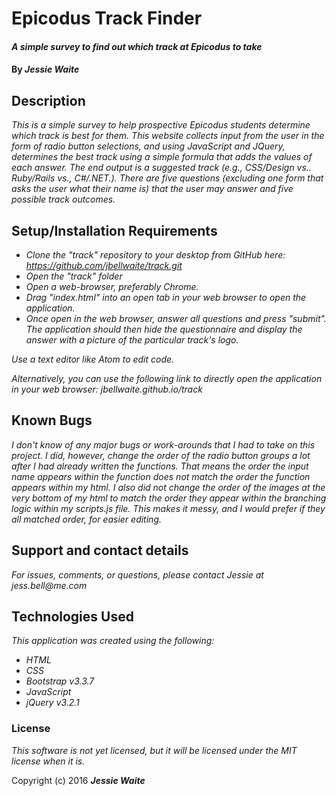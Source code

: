 # Epicodus Track Finder

#### _A simple survey to find out which track at Epicodus to take_

#### By _**Jessie Waite**_

## Description

 _This is a simple survey to help prospective Epicodus students determine which track is best for them. This website collects input from the user in the form of radio button selections, and using JavaScript and JQuery, determines the best track using a simple formula that adds the values of each answer. The end output is a suggested track (e.g., CSS/Design vs.. Ruby/Rails vs., C#/.NET.). There are five questions (excluding one form that asks the user what their name is) that the user may answer and five possible track outcomes._

## Setup/Installation Requirements

* _Clone the "track" repository to your desktop from GitHub here: https://github.com/jbellwaite/track.git_
* _Open the "track" folder_
* _Open a web-browser, preferably Chrome._
* _Drag "index.html" into an open tab in your web browser to open the application._
* _Once open in the web browser, answer all questions and press "submit". The application should then hide the questionnaire and  display the answer with a picture of the particular track's logo._

 _Use a text editor like Atom to edit code._

_Alternatively, you can use the following link to directly open the application in your web browser: jbellwaite.github.io/track_

## Known Bugs

_I don't know of any major bugs or work-arounds that I had to take on this project. I did, however, change the order of the radio button groups a lot after I had already written the functions. That means the order the input name appears within the function does not match the order the function appears within my html. I also did not change the order of the images at the very bottom of my html to match the order they appear within the branching logic within my scripts.js file. This makes it messy, and I would prefer if they all matched order, for easier editing._

## Support and contact details

_For issues, comments, or questions, please contact Jessie at jess.bell@me.com_

## Technologies Used

_This application was created using the following:_
* _HTML_
* _CSS_
* _Bootstrap v3.3.7_
* _JavaScript_
* _jQuery v3.2.1_

### License

*This software is not yet licensed, but it will be licensed under the MIT license when it is.*

Copyright (c) 2016 **_Jessie Waite_**
